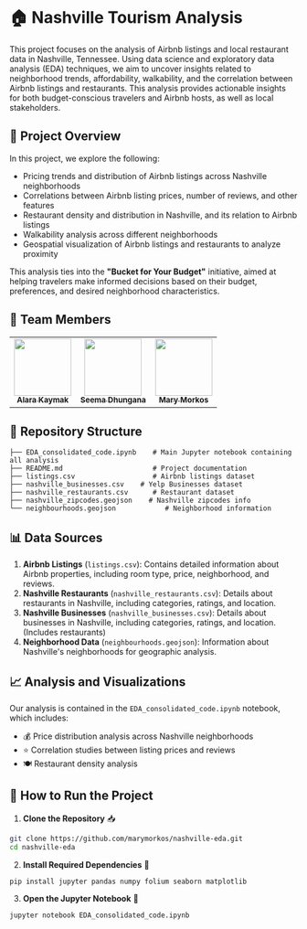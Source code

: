 # 🏠 Nashville Tourism Analysis

This project focuses on the analysis of Airbnb listings and local restaurant data in Nashville, Tennessee. Using data science and exploratory data analysis (EDA) techniques, we aim to uncover insights related to neighborhood trends, affordability, walkability, and the correlation between Airbnb listings and restaurants. This analysis provides actionable insights for both budget-conscious travelers and Airbnb hosts, as well as local stakeholders.

## 🎯 Project Overview

In this project, we explore the following:

- Pricing trends and distribution of Airbnb listings across Nashville neighborhoods
- Correlations between Airbnb listing prices, number of reviews, and other features
- Restaurant density and distribution in Nashville, and its relation to Airbnb listings
- Walkability analysis across different neighborhoods
- Geospatial visualization of Airbnb listings and restaurants to analyze proximity

This analysis ties into the **"Bucket for Your Budget"** initiative, aimed at helping travelers make informed decisions based on their budget, preferences, and desired neighborhood characteristics.

## 👥 Team Members

<table>
  <tr>
    <td align="center">
      <a href="https://github.com/alarakaymak">
        <img src="https://github.com/alarakaymak.png" width="100px;" alt=""/>
        <br />
        <sub><b>Alara Kaymak</b></sub>
      </a>
    </td>
    <td align="center">
      <a href="https://github.com/seemadhungana">
        <img src="https://github.com/seemadhungana.png" width="100px;" alt=""/>
        <br />
        <sub><b>Seema Dhungana</b></sub>
      </a>
    </td>
    <td align="center">
      <a href="https://github.com/marymorkos">
        <img src="https://github.com/marymorkos.png" width="100px;" alt=""/>
        <br />
        <sub><b>Mary Morkos</b></sub>
      </a>
    </td>
  </tr>
</table>

## 📁 Repository Structure

```
├── EDA_consolidated_code.ipynb    # Main Jupyter notebook containing all analysis
├── README.md                      # Project documentation
├── listings.csv                   # Airbnb listings dataset
├── nashville_businesses.csv    # Yelp Businesses dataset
├── nashville_restaurants.csv      # Restaurant dataset
├── nashville_zipcodes.geojson    # Nashville zipcodes info
└── neighbourhoods.geojson            # Neighborhood information
```

## 📊 Data Sources

1. **Airbnb Listings** (`listings.csv`): Contains detailed information about Airbnb properties, including room type, price, neighborhood, and reviews.
2. **Nashville Restaurants** (`nashville_restaurants.csv`): Details about restaurants in Nashville, including categories, ratings, and location.
3. **Nashville Businesses** (`nashville_businesses.csv`): Details about businesses in Nashville, including categories, ratings, and location. (Includes restaurants)
4. **Neighborhood Data** (`neighbourhoods.geojson`): Information about Nashville's neighborhoods for geographic analysis.

## 📈 Analysis and Visualizations

Our analysis is contained in the `EDA_consolidated_code.ipynb` notebook, which includes:

- 💰 Price distribution analysis across Nashville neighborhoods
- ⭐ Correlation studies between listing prices and reviews
- 🍽️ Restaurant density analysis

## 🚀 How to Run the Project

1. **Clone the Repository** 📥
```bash
git clone https://github.com/marymorkos/nashville-eda.git
cd nashville-eda
```

2. **Install Required Dependencies** 🔧
```bash
pip install jupyter pandas numpy folium seaborn matplotlib
```

3. **Open the Jupyter Notebook** 📓
```bash
jupyter notebook EDA_consolidated_code.ipynb
```

